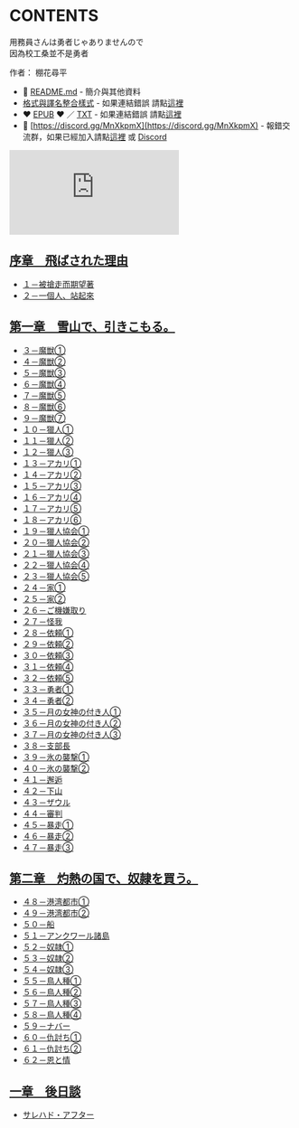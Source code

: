 # CONTENTS

用務員さんは勇者じゃありませんので  
因為校工桑並不是勇者  

作者： 棚花尋平  



- :closed_book: [README.md](README.md) - 簡介與其他資料
- [格式與譯名整合樣式](https://github.com/bluelovers/node-novel/blob/master/lib/locales/%E7%94%A8%E5%8B%99%E5%93%A1%E3%81%95%E3%82%93%E3%81%AF%E5%8B%87%E8%80%85%E3%81%98%E3%82%83%E3%81%82%E3%82%8A%E3%81%BE%E3%81%9B%E3%82%93%E3%81%AE%E3%81%A7.ts) - 如果連結錯誤 請點[這裡](https://github.com/bluelovers/node-novel/blob/master/lib/locales/)
-  :heart: [EPUB](https://gitlab.com/demonovel/epub-txt/blob/master/syosetu_out/%E5%9B%A0%E7%82%BA%E6%A0%A1%E5%B7%A5%E6%A1%91%E4%B8%A6%E4%B8%8D%E6%98%AF%E5%8B%87%E8%80%85.epub) :heart:  ／ [TXT](https://gitlab.com/demonovel/epub-txt/blob/master/syosetu_out/out/%E5%9B%A0%E7%82%BA%E6%A0%A1%E5%B7%A5%E6%A1%91%E4%B8%A6%E4%B8%8D%E6%98%AF%E5%8B%87%E8%80%85.out.txt) - 如果連結錯誤 請點[這裡](https://gitlab.com/demonovel/epub-txt/blob/master/syosetu_out/syosetu_out)
- :mega: [https://discord.gg/MnXkpmX](https://discord.gg/MnXkpmX) - 報錯交流群，如果已經加入請點[這裡](https://discordapp.com/channels/467794087769014273/467794088285175809) 或 [Discord](https://discordapp.com/channels/@me)


![導航目錄](https://chart.apis.google.com/chart?cht=qr&chs=150x150&chl=https://gitlab.com/novel-group/txt-source/blob/master/syosetu/用務員さんは勇者じゃありませんので/導航目錄.md "導航目錄")




## [序章　飛ばされた理由](00000_%E5%BA%8F%E7%AB%A0%E3%80%80%E9%A3%9B%E3%81%B0%E3%81%95%E3%82%8C%E3%81%9F%E7%90%86%E7%94%B1)

- [１－被搶走而期望著](00000_%E5%BA%8F%E7%AB%A0%E3%80%80%E9%A3%9B%E3%81%B0%E3%81%95%E3%82%8C%E3%81%9F%E7%90%86%E7%94%B1/00010_%EF%BC%91%EF%BC%8D%E8%A2%AB%E6%90%B6%E8%B5%B0%E8%80%8C%E6%9C%9F%E6%9C%9B%E8%91%97.txt)
- [２－一個人、站起來](00000_%E5%BA%8F%E7%AB%A0%E3%80%80%E9%A3%9B%E3%81%B0%E3%81%95%E3%82%8C%E3%81%9F%E7%90%86%E7%94%B1/00020_%EF%BC%92%EF%BC%8D%E4%B8%80%E5%80%8B%E4%BA%BA%E3%80%81%E7%AB%99%E8%B5%B7%E4%BE%86.txt)


## [第一章　雪山で、引きこもる。](00010_%E7%AC%AC%E4%B8%80%E7%AB%A0%E3%80%80%E9%9B%AA%E5%B1%B1%E3%81%A7%E3%80%81%E5%BC%95%E3%81%8D%E3%81%93%E3%82%82%E3%82%8B%E3%80%82)

- [３－魔獣①](00010_%E7%AC%AC%E4%B8%80%E7%AB%A0%E3%80%80%E9%9B%AA%E5%B1%B1%E3%81%A7%E3%80%81%E5%BC%95%E3%81%8D%E3%81%93%E3%82%82%E3%82%8B%E3%80%82/00010_%EF%BC%93%EF%BC%8D%E9%AD%94%E7%8D%A3%E2%91%A0.txt)
- [４－魔獣②](00010_%E7%AC%AC%E4%B8%80%E7%AB%A0%E3%80%80%E9%9B%AA%E5%B1%B1%E3%81%A7%E3%80%81%E5%BC%95%E3%81%8D%E3%81%93%E3%82%82%E3%82%8B%E3%80%82/00020_%EF%BC%94%EF%BC%8D%E9%AD%94%E7%8D%A3%E2%91%A1.txt)
- [５－魔獣③](00010_%E7%AC%AC%E4%B8%80%E7%AB%A0%E3%80%80%E9%9B%AA%E5%B1%B1%E3%81%A7%E3%80%81%E5%BC%95%E3%81%8D%E3%81%93%E3%82%82%E3%82%8B%E3%80%82/00030_%EF%BC%95%EF%BC%8D%E9%AD%94%E7%8D%A3%E2%91%A2.txt)
- [６－魔獣④](00010_%E7%AC%AC%E4%B8%80%E7%AB%A0%E3%80%80%E9%9B%AA%E5%B1%B1%E3%81%A7%E3%80%81%E5%BC%95%E3%81%8D%E3%81%93%E3%82%82%E3%82%8B%E3%80%82/00040_%EF%BC%96%EF%BC%8D%E9%AD%94%E7%8D%A3%E2%91%A3.txt)
- [７－魔獣⑤](00010_%E7%AC%AC%E4%B8%80%E7%AB%A0%E3%80%80%E9%9B%AA%E5%B1%B1%E3%81%A7%E3%80%81%E5%BC%95%E3%81%8D%E3%81%93%E3%82%82%E3%82%8B%E3%80%82/00050_%EF%BC%97%EF%BC%8D%E9%AD%94%E7%8D%A3%E2%91%A4.txt)
- [８－魔獣⑥](00010_%E7%AC%AC%E4%B8%80%E7%AB%A0%E3%80%80%E9%9B%AA%E5%B1%B1%E3%81%A7%E3%80%81%E5%BC%95%E3%81%8D%E3%81%93%E3%82%82%E3%82%8B%E3%80%82/00060_%EF%BC%98%EF%BC%8D%E9%AD%94%E7%8D%A3%E2%91%A5.txt)
- [９－魔獣⑦](00010_%E7%AC%AC%E4%B8%80%E7%AB%A0%E3%80%80%E9%9B%AA%E5%B1%B1%E3%81%A7%E3%80%81%E5%BC%95%E3%81%8D%E3%81%93%E3%82%82%E3%82%8B%E3%80%82/00070_%EF%BC%99%EF%BC%8D%E9%AD%94%E7%8D%A3%E2%91%A6.txt)
- [１０－獵人①](00010_%E7%AC%AC%E4%B8%80%E7%AB%A0%E3%80%80%E9%9B%AA%E5%B1%B1%E3%81%A7%E3%80%81%E5%BC%95%E3%81%8D%E3%81%93%E3%82%82%E3%82%8B%E3%80%82/00080_%EF%BC%91%EF%BC%90%EF%BC%8D%E7%8D%B5%E4%BA%BA%E2%91%A0.txt)
- [１１－獵人②](00010_%E7%AC%AC%E4%B8%80%E7%AB%A0%E3%80%80%E9%9B%AA%E5%B1%B1%E3%81%A7%E3%80%81%E5%BC%95%E3%81%8D%E3%81%93%E3%82%82%E3%82%8B%E3%80%82/00090_%EF%BC%91%EF%BC%91%EF%BC%8D%E7%8D%B5%E4%BA%BA%E2%91%A1.txt)
- [１２－獵人③](00010_%E7%AC%AC%E4%B8%80%E7%AB%A0%E3%80%80%E9%9B%AA%E5%B1%B1%E3%81%A7%E3%80%81%E5%BC%95%E3%81%8D%E3%81%93%E3%82%82%E3%82%8B%E3%80%82/00100_%EF%BC%91%EF%BC%92%EF%BC%8D%E7%8D%B5%E4%BA%BA%E2%91%A2.txt)
- [１３－アカリ①](00010_%E7%AC%AC%E4%B8%80%E7%AB%A0%E3%80%80%E9%9B%AA%E5%B1%B1%E3%81%A7%E3%80%81%E5%BC%95%E3%81%8D%E3%81%93%E3%82%82%E3%82%8B%E3%80%82/00110_%EF%BC%91%EF%BC%93%EF%BC%8D%E3%82%A2%E3%82%AB%E3%83%AA%E2%91%A0.txt)
- [１４－アカリ②](00010_%E7%AC%AC%E4%B8%80%E7%AB%A0%E3%80%80%E9%9B%AA%E5%B1%B1%E3%81%A7%E3%80%81%E5%BC%95%E3%81%8D%E3%81%93%E3%82%82%E3%82%8B%E3%80%82/00120_%EF%BC%91%EF%BC%94%EF%BC%8D%E3%82%A2%E3%82%AB%E3%83%AA%E2%91%A1.txt)
- [１５－アカリ③](00010_%E7%AC%AC%E4%B8%80%E7%AB%A0%E3%80%80%E9%9B%AA%E5%B1%B1%E3%81%A7%E3%80%81%E5%BC%95%E3%81%8D%E3%81%93%E3%82%82%E3%82%8B%E3%80%82/00130_%EF%BC%91%EF%BC%95%EF%BC%8D%E3%82%A2%E3%82%AB%E3%83%AA%E2%91%A2.txt)
- [１６－アカリ④](00010_%E7%AC%AC%E4%B8%80%E7%AB%A0%E3%80%80%E9%9B%AA%E5%B1%B1%E3%81%A7%E3%80%81%E5%BC%95%E3%81%8D%E3%81%93%E3%82%82%E3%82%8B%E3%80%82/00140_%EF%BC%91%EF%BC%96%EF%BC%8D%E3%82%A2%E3%82%AB%E3%83%AA%E2%91%A3.txt)
- [１７－アカリ⑤](00010_%E7%AC%AC%E4%B8%80%E7%AB%A0%E3%80%80%E9%9B%AA%E5%B1%B1%E3%81%A7%E3%80%81%E5%BC%95%E3%81%8D%E3%81%93%E3%82%82%E3%82%8B%E3%80%82/00150_%EF%BC%91%EF%BC%97%EF%BC%8D%E3%82%A2%E3%82%AB%E3%83%AA%E2%91%A4.txt)
- [１８－アカリ⑥](00010_%E7%AC%AC%E4%B8%80%E7%AB%A0%E3%80%80%E9%9B%AA%E5%B1%B1%E3%81%A7%E3%80%81%E5%BC%95%E3%81%8D%E3%81%93%E3%82%82%E3%82%8B%E3%80%82/00160_%EF%BC%91%EF%BC%98%EF%BC%8D%E3%82%A2%E3%82%AB%E3%83%AA%E2%91%A5.txt)
- [１９－獵人協会①](00010_%E7%AC%AC%E4%B8%80%E7%AB%A0%E3%80%80%E9%9B%AA%E5%B1%B1%E3%81%A7%E3%80%81%E5%BC%95%E3%81%8D%E3%81%93%E3%82%82%E3%82%8B%E3%80%82/00170_%EF%BC%91%EF%BC%99%EF%BC%8D%E7%8D%B5%E4%BA%BA%E5%8D%94%E4%BC%9A%E2%91%A0.txt)
- [２０－獵人協会②](00010_%E7%AC%AC%E4%B8%80%E7%AB%A0%E3%80%80%E9%9B%AA%E5%B1%B1%E3%81%A7%E3%80%81%E5%BC%95%E3%81%8D%E3%81%93%E3%82%82%E3%82%8B%E3%80%82/00180_%EF%BC%92%EF%BC%90%EF%BC%8D%E7%8D%B5%E4%BA%BA%E5%8D%94%E4%BC%9A%E2%91%A1.txt)
- [２１－獵人協会③](00010_%E7%AC%AC%E4%B8%80%E7%AB%A0%E3%80%80%E9%9B%AA%E5%B1%B1%E3%81%A7%E3%80%81%E5%BC%95%E3%81%8D%E3%81%93%E3%82%82%E3%82%8B%E3%80%82/00190_%EF%BC%92%EF%BC%91%EF%BC%8D%E7%8D%B5%E4%BA%BA%E5%8D%94%E4%BC%9A%E2%91%A2.txt)
- [２２－獵人協会④](00010_%E7%AC%AC%E4%B8%80%E7%AB%A0%E3%80%80%E9%9B%AA%E5%B1%B1%E3%81%A7%E3%80%81%E5%BC%95%E3%81%8D%E3%81%93%E3%82%82%E3%82%8B%E3%80%82/00200_%EF%BC%92%EF%BC%92%EF%BC%8D%E7%8D%B5%E4%BA%BA%E5%8D%94%E4%BC%9A%E2%91%A3.txt)
- [２３－獵人協会⑤](00010_%E7%AC%AC%E4%B8%80%E7%AB%A0%E3%80%80%E9%9B%AA%E5%B1%B1%E3%81%A7%E3%80%81%E5%BC%95%E3%81%8D%E3%81%93%E3%82%82%E3%82%8B%E3%80%82/00210_%EF%BC%92%EF%BC%93%EF%BC%8D%E7%8D%B5%E4%BA%BA%E5%8D%94%E4%BC%9A%E2%91%A4.txt)
- [２４－家①](00010_%E7%AC%AC%E4%B8%80%E7%AB%A0%E3%80%80%E9%9B%AA%E5%B1%B1%E3%81%A7%E3%80%81%E5%BC%95%E3%81%8D%E3%81%93%E3%82%82%E3%82%8B%E3%80%82/00220_%EF%BC%92%EF%BC%94%EF%BC%8D%E5%AE%B6%E2%91%A0.txt)
- [２５－家②](00010_%E7%AC%AC%E4%B8%80%E7%AB%A0%E3%80%80%E9%9B%AA%E5%B1%B1%E3%81%A7%E3%80%81%E5%BC%95%E3%81%8D%E3%81%93%E3%82%82%E3%82%8B%E3%80%82/00230_%EF%BC%92%EF%BC%95%EF%BC%8D%E5%AE%B6%E2%91%A1.txt)
- [２６－ご機嫌取り](00010_%E7%AC%AC%E4%B8%80%E7%AB%A0%E3%80%80%E9%9B%AA%E5%B1%B1%E3%81%A7%E3%80%81%E5%BC%95%E3%81%8D%E3%81%93%E3%82%82%E3%82%8B%E3%80%82/00240_%EF%BC%92%EF%BC%96%EF%BC%8D%E3%81%94%E6%A9%9F%E5%AB%8C%E5%8F%96%E3%82%8A.txt)
- [２７－怪我](00010_%E7%AC%AC%E4%B8%80%E7%AB%A0%E3%80%80%E9%9B%AA%E5%B1%B1%E3%81%A7%E3%80%81%E5%BC%95%E3%81%8D%E3%81%93%E3%82%82%E3%82%8B%E3%80%82/00250_%EF%BC%92%EF%BC%97%EF%BC%8D%E6%80%AA%E6%88%91.txt)
- [２８－依頼①](00010_%E7%AC%AC%E4%B8%80%E7%AB%A0%E3%80%80%E9%9B%AA%E5%B1%B1%E3%81%A7%E3%80%81%E5%BC%95%E3%81%8D%E3%81%93%E3%82%82%E3%82%8B%E3%80%82/00260_%EF%BC%92%EF%BC%98%EF%BC%8D%E4%BE%9D%E9%A0%BC%E2%91%A0.txt)
- [２９－依頼②](00010_%E7%AC%AC%E4%B8%80%E7%AB%A0%E3%80%80%E9%9B%AA%E5%B1%B1%E3%81%A7%E3%80%81%E5%BC%95%E3%81%8D%E3%81%93%E3%82%82%E3%82%8B%E3%80%82/00270_%EF%BC%92%EF%BC%99%EF%BC%8D%E4%BE%9D%E9%A0%BC%E2%91%A1.txt)
- [３０－依頼③](00010_%E7%AC%AC%E4%B8%80%E7%AB%A0%E3%80%80%E9%9B%AA%E5%B1%B1%E3%81%A7%E3%80%81%E5%BC%95%E3%81%8D%E3%81%93%E3%82%82%E3%82%8B%E3%80%82/00280_%EF%BC%93%EF%BC%90%EF%BC%8D%E4%BE%9D%E9%A0%BC%E2%91%A2.txt)
- [３１－依頼④](00010_%E7%AC%AC%E4%B8%80%E7%AB%A0%E3%80%80%E9%9B%AA%E5%B1%B1%E3%81%A7%E3%80%81%E5%BC%95%E3%81%8D%E3%81%93%E3%82%82%E3%82%8B%E3%80%82/00290_%EF%BC%93%EF%BC%91%EF%BC%8D%E4%BE%9D%E9%A0%BC%E2%91%A3.txt)
- [３２－依頼⑤](00010_%E7%AC%AC%E4%B8%80%E7%AB%A0%E3%80%80%E9%9B%AA%E5%B1%B1%E3%81%A7%E3%80%81%E5%BC%95%E3%81%8D%E3%81%93%E3%82%82%E3%82%8B%E3%80%82/00300_%EF%BC%93%EF%BC%92%EF%BC%8D%E4%BE%9D%E9%A0%BC%E2%91%A4.txt)
- [３３－勇者①](00010_%E7%AC%AC%E4%B8%80%E7%AB%A0%E3%80%80%E9%9B%AA%E5%B1%B1%E3%81%A7%E3%80%81%E5%BC%95%E3%81%8D%E3%81%93%E3%82%82%E3%82%8B%E3%80%82/00310_%EF%BC%93%EF%BC%93%EF%BC%8D%E5%8B%87%E8%80%85%E2%91%A0.txt)
- [３４－勇者②](00010_%E7%AC%AC%E4%B8%80%E7%AB%A0%E3%80%80%E9%9B%AA%E5%B1%B1%E3%81%A7%E3%80%81%E5%BC%95%E3%81%8D%E3%81%93%E3%82%82%E3%82%8B%E3%80%82/00320_%EF%BC%93%EF%BC%94%EF%BC%8D%E5%8B%87%E8%80%85%E2%91%A1.txt)
- [３５－月の女神の付き人①](00010_%E7%AC%AC%E4%B8%80%E7%AB%A0%E3%80%80%E9%9B%AA%E5%B1%B1%E3%81%A7%E3%80%81%E5%BC%95%E3%81%8D%E3%81%93%E3%82%82%E3%82%8B%E3%80%82/00330_%EF%BC%93%EF%BC%95%EF%BC%8D%E6%9C%88%E3%81%AE%E5%A5%B3%E7%A5%9E%E3%81%AE%E4%BB%98%E3%81%8D%E4%BA%BA%E2%91%A0.txt)
- [３６－月の女神の付き人②](00010_%E7%AC%AC%E4%B8%80%E7%AB%A0%E3%80%80%E9%9B%AA%E5%B1%B1%E3%81%A7%E3%80%81%E5%BC%95%E3%81%8D%E3%81%93%E3%82%82%E3%82%8B%E3%80%82/00340_%EF%BC%93%EF%BC%96%EF%BC%8D%E6%9C%88%E3%81%AE%E5%A5%B3%E7%A5%9E%E3%81%AE%E4%BB%98%E3%81%8D%E4%BA%BA%E2%91%A1.txt)
- [３７－月の女神の付き人③](00010_%E7%AC%AC%E4%B8%80%E7%AB%A0%E3%80%80%E9%9B%AA%E5%B1%B1%E3%81%A7%E3%80%81%E5%BC%95%E3%81%8D%E3%81%93%E3%82%82%E3%82%8B%E3%80%82/00350_%EF%BC%93%EF%BC%97%EF%BC%8D%E6%9C%88%E3%81%AE%E5%A5%B3%E7%A5%9E%E3%81%AE%E4%BB%98%E3%81%8D%E4%BA%BA%E2%91%A2.txt)
- [３８－支部長](00010_%E7%AC%AC%E4%B8%80%E7%AB%A0%E3%80%80%E9%9B%AA%E5%B1%B1%E3%81%A7%E3%80%81%E5%BC%95%E3%81%8D%E3%81%93%E3%82%82%E3%82%8B%E3%80%82/00360_%EF%BC%93%EF%BC%98%EF%BC%8D%E6%94%AF%E9%83%A8%E9%95%B7.txt)
- [３９－氷の襲撃①](00010_%E7%AC%AC%E4%B8%80%E7%AB%A0%E3%80%80%E9%9B%AA%E5%B1%B1%E3%81%A7%E3%80%81%E5%BC%95%E3%81%8D%E3%81%93%E3%82%82%E3%82%8B%E3%80%82/00370_%EF%BC%93%EF%BC%99%EF%BC%8D%E6%B0%B7%E3%81%AE%E8%A5%B2%E6%92%83%E2%91%A0.txt)
- [４０－氷の襲撃②](00010_%E7%AC%AC%E4%B8%80%E7%AB%A0%E3%80%80%E9%9B%AA%E5%B1%B1%E3%81%A7%E3%80%81%E5%BC%95%E3%81%8D%E3%81%93%E3%82%82%E3%82%8B%E3%80%82/00380_%EF%BC%94%EF%BC%90%EF%BC%8D%E6%B0%B7%E3%81%AE%E8%A5%B2%E6%92%83%E2%91%A1.txt)
- [４１－邂逅](00010_%E7%AC%AC%E4%B8%80%E7%AB%A0%E3%80%80%E9%9B%AA%E5%B1%B1%E3%81%A7%E3%80%81%E5%BC%95%E3%81%8D%E3%81%93%E3%82%82%E3%82%8B%E3%80%82/00390_%EF%BC%94%EF%BC%91%EF%BC%8D%E9%82%82%E9%80%85.txt)
- [４２－下山](00010_%E7%AC%AC%E4%B8%80%E7%AB%A0%E3%80%80%E9%9B%AA%E5%B1%B1%E3%81%A7%E3%80%81%E5%BC%95%E3%81%8D%E3%81%93%E3%82%82%E3%82%8B%E3%80%82/00400_%EF%BC%94%EF%BC%92%EF%BC%8D%E4%B8%8B%E5%B1%B1.txt)
- [４３－ザウル](00010_%E7%AC%AC%E4%B8%80%E7%AB%A0%E3%80%80%E9%9B%AA%E5%B1%B1%E3%81%A7%E3%80%81%E5%BC%95%E3%81%8D%E3%81%93%E3%82%82%E3%82%8B%E3%80%82/00410_%EF%BC%94%EF%BC%93%EF%BC%8D%E3%82%B6%E3%82%A6%E3%83%AB.txt)
- [４４－審判](00010_%E7%AC%AC%E4%B8%80%E7%AB%A0%E3%80%80%E9%9B%AA%E5%B1%B1%E3%81%A7%E3%80%81%E5%BC%95%E3%81%8D%E3%81%93%E3%82%82%E3%82%8B%E3%80%82/00420_%EF%BC%94%EF%BC%94%EF%BC%8D%E5%AF%A9%E5%88%A4.txt)
- [４５－暴走①](00010_%E7%AC%AC%E4%B8%80%E7%AB%A0%E3%80%80%E9%9B%AA%E5%B1%B1%E3%81%A7%E3%80%81%E5%BC%95%E3%81%8D%E3%81%93%E3%82%82%E3%82%8B%E3%80%82/00430_%EF%BC%94%EF%BC%95%EF%BC%8D%E6%9A%B4%E8%B5%B0%E2%91%A0.txt)
- [４６－暴走②](00010_%E7%AC%AC%E4%B8%80%E7%AB%A0%E3%80%80%E9%9B%AA%E5%B1%B1%E3%81%A7%E3%80%81%E5%BC%95%E3%81%8D%E3%81%93%E3%82%82%E3%82%8B%E3%80%82/00440_%EF%BC%94%EF%BC%96%EF%BC%8D%E6%9A%B4%E8%B5%B0%E2%91%A1.txt)
- [４７－暴走③](00010_%E7%AC%AC%E4%B8%80%E7%AB%A0%E3%80%80%E9%9B%AA%E5%B1%B1%E3%81%A7%E3%80%81%E5%BC%95%E3%81%8D%E3%81%93%E3%82%82%E3%82%8B%E3%80%82/00450_%EF%BC%94%EF%BC%97%EF%BC%8D%E6%9A%B4%E8%B5%B0%E2%91%A2.txt)


## [第二章　灼熱の国で、奴隷を買う。](00020_%E7%AC%AC%E4%BA%8C%E7%AB%A0%E3%80%80%E7%81%BC%E7%86%B1%E3%81%AE%E5%9B%BD%E3%81%A7%E3%80%81%E5%A5%B4%E9%9A%B7%E3%82%92%E8%B2%B7%E3%81%86%E3%80%82)

- [４８－港湾都市①](00020_%E7%AC%AC%E4%BA%8C%E7%AB%A0%E3%80%80%E7%81%BC%E7%86%B1%E3%81%AE%E5%9B%BD%E3%81%A7%E3%80%81%E5%A5%B4%E9%9A%B7%E3%82%92%E8%B2%B7%E3%81%86%E3%80%82/00010_%EF%BC%94%EF%BC%98%EF%BC%8D%E6%B8%AF%E6%B9%BE%E9%83%BD%E5%B8%82%E2%91%A0.txt)
- [４９－港湾都市②](00020_%E7%AC%AC%E4%BA%8C%E7%AB%A0%E3%80%80%E7%81%BC%E7%86%B1%E3%81%AE%E5%9B%BD%E3%81%A7%E3%80%81%E5%A5%B4%E9%9A%B7%E3%82%92%E8%B2%B7%E3%81%86%E3%80%82/00020_%EF%BC%94%EF%BC%99%EF%BC%8D%E6%B8%AF%E6%B9%BE%E9%83%BD%E5%B8%82%E2%91%A1.txt)
- [５０－船](00020_%E7%AC%AC%E4%BA%8C%E7%AB%A0%E3%80%80%E7%81%BC%E7%86%B1%E3%81%AE%E5%9B%BD%E3%81%A7%E3%80%81%E5%A5%B4%E9%9A%B7%E3%82%92%E8%B2%B7%E3%81%86%E3%80%82/00030_%EF%BC%95%EF%BC%90%EF%BC%8D%E8%88%B9.txt)
- [５１－アンクワール諸島](00020_%E7%AC%AC%E4%BA%8C%E7%AB%A0%E3%80%80%E7%81%BC%E7%86%B1%E3%81%AE%E5%9B%BD%E3%81%A7%E3%80%81%E5%A5%B4%E9%9A%B7%E3%82%92%E8%B2%B7%E3%81%86%E3%80%82/00040_%EF%BC%95%EF%BC%91%EF%BC%8D%E3%82%A2%E3%83%B3%E3%82%AF%E3%83%AF%E3%83%BC%E3%83%AB%E8%AB%B8%E5%B3%B6.txt)
- [５２－奴隷①](00020_%E7%AC%AC%E4%BA%8C%E7%AB%A0%E3%80%80%E7%81%BC%E7%86%B1%E3%81%AE%E5%9B%BD%E3%81%A7%E3%80%81%E5%A5%B4%E9%9A%B7%E3%82%92%E8%B2%B7%E3%81%86%E3%80%82/00050_%EF%BC%95%EF%BC%92%EF%BC%8D%E5%A5%B4%E9%9A%B7%E2%91%A0.txt)
- [５３－奴隷②](00020_%E7%AC%AC%E4%BA%8C%E7%AB%A0%E3%80%80%E7%81%BC%E7%86%B1%E3%81%AE%E5%9B%BD%E3%81%A7%E3%80%81%E5%A5%B4%E9%9A%B7%E3%82%92%E8%B2%B7%E3%81%86%E3%80%82/00060_%EF%BC%95%EF%BC%93%EF%BC%8D%E5%A5%B4%E9%9A%B7%E2%91%A1.txt)
- [５４－奴隷③](00020_%E7%AC%AC%E4%BA%8C%E7%AB%A0%E3%80%80%E7%81%BC%E7%86%B1%E3%81%AE%E5%9B%BD%E3%81%A7%E3%80%81%E5%A5%B4%E9%9A%B7%E3%82%92%E8%B2%B7%E3%81%86%E3%80%82/00070_%EF%BC%95%EF%BC%94%EF%BC%8D%E5%A5%B4%E9%9A%B7%E2%91%A2.txt)
- [５５－鳥人種①](00020_%E7%AC%AC%E4%BA%8C%E7%AB%A0%E3%80%80%E7%81%BC%E7%86%B1%E3%81%AE%E5%9B%BD%E3%81%A7%E3%80%81%E5%A5%B4%E9%9A%B7%E3%82%92%E8%B2%B7%E3%81%86%E3%80%82/00080_%EF%BC%95%EF%BC%95%EF%BC%8D%E9%B3%A5%E4%BA%BA%E7%A8%AE%E2%91%A0.txt)
- [５６－鳥人種②](00020_%E7%AC%AC%E4%BA%8C%E7%AB%A0%E3%80%80%E7%81%BC%E7%86%B1%E3%81%AE%E5%9B%BD%E3%81%A7%E3%80%81%E5%A5%B4%E9%9A%B7%E3%82%92%E8%B2%B7%E3%81%86%E3%80%82/00090_%EF%BC%95%EF%BC%96%EF%BC%8D%E9%B3%A5%E4%BA%BA%E7%A8%AE%E2%91%A1.txt)
- [５７－鳥人種③](00020_%E7%AC%AC%E4%BA%8C%E7%AB%A0%E3%80%80%E7%81%BC%E7%86%B1%E3%81%AE%E5%9B%BD%E3%81%A7%E3%80%81%E5%A5%B4%E9%9A%B7%E3%82%92%E8%B2%B7%E3%81%86%E3%80%82/00100_%EF%BC%95%EF%BC%97%EF%BC%8D%E9%B3%A5%E4%BA%BA%E7%A8%AE%E2%91%A2.txt)
- [５８－鳥人種④](00020_%E7%AC%AC%E4%BA%8C%E7%AB%A0%E3%80%80%E7%81%BC%E7%86%B1%E3%81%AE%E5%9B%BD%E3%81%A7%E3%80%81%E5%A5%B4%E9%9A%B7%E3%82%92%E8%B2%B7%E3%81%86%E3%80%82/00110_%EF%BC%95%EF%BC%98%EF%BC%8D%E9%B3%A5%E4%BA%BA%E7%A8%AE%E2%91%A3.txt)
- [５９－ナバー](00020_%E7%AC%AC%E4%BA%8C%E7%AB%A0%E3%80%80%E7%81%BC%E7%86%B1%E3%81%AE%E5%9B%BD%E3%81%A7%E3%80%81%E5%A5%B4%E9%9A%B7%E3%82%92%E8%B2%B7%E3%81%86%E3%80%82/00120_%EF%BC%95%EF%BC%99%EF%BC%8D%E3%83%8A%E3%83%90%E3%83%BC.txt)
- [６０－仇討ち①](00020_%E7%AC%AC%E4%BA%8C%E7%AB%A0%E3%80%80%E7%81%BC%E7%86%B1%E3%81%AE%E5%9B%BD%E3%81%A7%E3%80%81%E5%A5%B4%E9%9A%B7%E3%82%92%E8%B2%B7%E3%81%86%E3%80%82/00130_%EF%BC%96%EF%BC%90%EF%BC%8D%E4%BB%87%E8%A8%8E%E3%81%A1%E2%91%A0.txt)
- [６１－仇討ち②](00020_%E7%AC%AC%E4%BA%8C%E7%AB%A0%E3%80%80%E7%81%BC%E7%86%B1%E3%81%AE%E5%9B%BD%E3%81%A7%E3%80%81%E5%A5%B4%E9%9A%B7%E3%82%92%E8%B2%B7%E3%81%86%E3%80%82/00140_%EF%BC%96%EF%BC%91%EF%BC%8D%E4%BB%87%E8%A8%8E%E3%81%A1%E2%91%A1.txt)
- [６２－恩と情](00020_%E7%AC%AC%E4%BA%8C%E7%AB%A0%E3%80%80%E7%81%BC%E7%86%B1%E3%81%AE%E5%9B%BD%E3%81%A7%E3%80%81%E5%A5%B4%E9%9A%B7%E3%82%92%E8%B2%B7%E3%81%86%E3%80%82/00150_%EF%BC%96%EF%BC%92%EF%BC%8D%E6%81%A9%E3%81%A8%E6%83%85.txt)


## [一章　後日談](00030_%E4%B8%80%E7%AB%A0%E3%80%80%E5%BE%8C%E6%97%A5%E8%AB%87)

- [サレハド・アフター](00030_%E4%B8%80%E7%AB%A0%E3%80%80%E5%BE%8C%E6%97%A5%E8%AB%87/00010_%E3%82%B5%E3%83%AC%E3%83%8F%E3%83%89%E3%83%BB%E3%82%A2%E3%83%95%E3%82%BF%E3%83%BC.txt)

